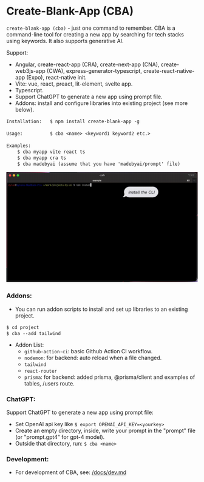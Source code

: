 # Create-Blank-App (CBA)

`create-blank-app (cba)` - just one command to remember. CBA is a command-line tool for creating a new app by searching for tech stacks using keywords. It also supports generative AI.

Support:
- Angular, create-react-app (CRA), create-next-app (CNA), create-web3js-app (CWA), express-generator-typescript, create-react-native-app (Expo), react-native init.
- Vite: vue, react, preact, lit-element, svelte app.
- Typescript.
- Support ChatGPT to generate a new app using prompt file.
- Addons: install and configure libraries into existing project (see more below).

```
Installation:   $ npm install create-blank-app -g

Usage:          $ cba <name> <keyword1 keyword2 etc.>

Examples:
    $ cba myapp vite react ts
    $ cba myapp cra ts
    $ cba madebyai (assume that you have 'madebyai/prompt' file)
```

<img src="docs/create-blank-app2.gif">

### Addons:

- You can run addon scripts to install and set up libraries to an existing project.

```
$ cd project
$ cba --add tailwind
```

- Addon List:
  - `github-action-ci`: basic Github Action CI workflow.
  - `nodemon`: for backend: auto reload when a file changed.
  - `tailwind`
  - `react-router`
  - `prisma`: for backend: added prisma, @prisma/client and examples of tables, /users route.

### ChatGPT:

Support ChatGPT to generate a new app using prompt file:
- Set OpenAI api key like `$ export OPENAI_API_KEY=<yourkey>`
- Create an empty directory, inside, write your prompt in the "prompt" file (or "prompt.gpt4" for gpt-4 model).
- Outside that directory, run: `$ cba <name>`

### Development:

- For development of CBA, see: [/docs/dev.md](/docs/dev.md)
